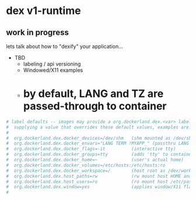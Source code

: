 # dex v1-runtime

## work in progress

lets talk about how to "dexify" your application...

* TBD
  * labeling / api versioning
  * Windowed/X11 examples
  * # by default, LANG and TZ are passed-through to container


```sh
# label defaults -- images may provide a org.dockerland.dex.<var> label
#  supplying a value that overrides these default values, examples are:
#
#  org.dockerland.dex.docker_devices=/dev/shm   (shm mounted as /dev/shm)
#  org.dockerland.dex.docker_envars="LANG TERM !MYAPP_" (passthru LANG & TERM & MYAPP_*)
#  org.dockerland.dex.docker_flags=-it          (interactive tty)
#  org.dockerland.dex.docker_groups=tty         (adds 'tty' to container user)
#  org.dockerland.dex.docker_home=~             (user's actual home)
#  org.dockerland.dex.docker_volumes=/etc/hosts:/etc/hosts:ro
#  org.dockerland.dex.docker_workspace=/        (host root as /dex/workspace)
#  org.dockerland.dex.host_paths=rw             (rw mount host HOME and CWD)
#  org.dockerland.dex.host_users=ro             (ro mount host /etc/passwd|group)
#  org.dockerland.dex.window=yes                (applies window/X11 flags)
#
```
